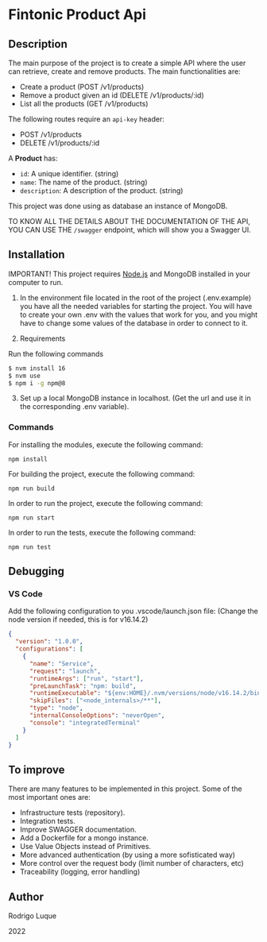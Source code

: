 # Fintonic Product Api


## Description

The main purpose of the project is to create a simple API where the user can retrieve, create and remove products. The main functionalities are:

- Create a product (POST /v1/products)
- Remove a product given an id (DELETE /v1/products/:id)
- List all the products (GET /v1/products)

The following routes require an `api-key` header:
- POST /v1/products
- DELETE /v1/products/:id

A **Product** has:
- `id`: A unique identifier. (string)
- `name`: The name of the product. (string)
- `description`: A description of the product. (string)

This project was done using as database an instance of MongoDB.

TO KNOW ALL THE DETAILS ABOUT THE DOCUMENTATION OF THE API, YOU CAN USE THE `/swagger` endpoint, which will show you a Swagger UI.

## Installation

IMPORTANT! This project requires [Node.js](https://nodejs.org/) and MongoDB installed in your computer to run. 

1. In the environment file located in the root of the project (.env.example) you have all the needed variables for starting the project. You will have to create your own .env with the values that work for you, and you might have to change some values of the database in order to connect to it.

2. Requirements

Run the following commands

```bash
$ nvm install 16
$ nvm use
$ npm i -g npm@8
```

3. Set up a local MongoDB instance in localhost. (Get the url and use it in the corresponding .env variable).

### Commands

For installing the modules, execute the following command:

`npm install` 

For building the project, execute the following command:

`npm run build` 

In order to run the project, execute the following command:

`npm run start` 

In order to run the tests, execute the following command:

`npm run test` 

## Debugging

### VS Code

Add the following configuration to you .vscode/launch.json file:
(Change the node version if needed, this is for v16.14.2)

```json
{
  "version": "1.0.0",
  "configurations": [
    {
      "name": "Service",
      "request": "launch",
      "runtimeArgs": ["run", "start"],
      "preLaunchTask": "npm: build",
      "runtimeExecutable": "${env:HOME}/.nvm/versions/node/v16.14.2/bin/npm",
      "skipFiles": ["<node_internals>/**"],
      "type": "node",
      "internalConsoleOptions": "neverOpen",
      "console": "integratedTerminal"
    }
  ]
}
```

## To improve

There are many features to be implemented in this project. Some of the most important ones are:

- Infrastructure tests (repository).
- Integration tests.
- Improve SWAGGER documentation.
- Add a Dockerfile for a mongo instance.
- Use Value Objects instead of Primitives.
- More advanced authentication (by using a more sofisticated way)
- More control over the request body (limit number of characters, etc)
- Traceability (logging, error handling)

## Author

Rodrigo Luque 

2022